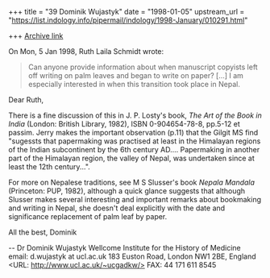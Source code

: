 +++
title = "39 Dominik Wujastyk"
date = "1998-01-05"
upstream_url = "https://list.indology.info/pipermail/indology/1998-January/010291.html"

+++
[Archive link](https://list.indology.info/pipermail/indology/1998-January/010291.html)

On Mon, 5 Jan 1998, Ruth Laila Schmidt wrote:

> Can anyone provide information about when manuscript copyists left off
> writing on palm leaves and began to write on paper?
[...]
> I am especially interested in when this transition took place in Nepal.

Dear Ruth,

There is a fine discussion of this in J. P. Losty's book, _The Art of the
Book in India_ (London: British Library, 1982), ISBN 0-904654-78-8,
pp.5-12 et passim. Jerry makes the important observation (p.11) that the
Gilgit MS find "sugessts that papermaking was practised at least in the
Himalayan regions of the Indian subcontinent by the 6th century AD....
Papermaking in another part of the Himalayan region, the valley of Nepal,
was undertaken since at least the 12th century...".

For more on Nepalese traditions, see M S Slusser's book _Nepala Mandala_
(Princeton: PUP, 1982), although a quick glance suggests that although
Slusser makes several interesting and important remarks about bookmaking
and writing in Nepal, she doesn't deal explicitly with the date and
significance replacement of palm leaf by paper.

All the best,
Dominik

--
Dr Dominik Wujastyk        Wellcome Institute for the History of Medicine
email: d.wujastyk at ucl.ac.uk      183 Euston Road, London NW1 2BE, England
<URL: http://www.ucl.ac.uk/~ucgadkw/>                FAX: 44 171 611 8545



